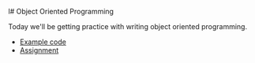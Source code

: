 l# Object Oriented Programming

Today we'll be getting practice with writing object oriented programming.

* [Example code](code)
* [Assignment](assignment.md)
